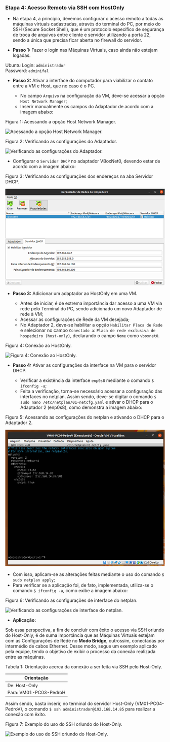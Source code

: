 <h3>Etapa 4: Acesso Remoto via SSH com HostOnly</h3>

- Na etapa 4, a princípio, devemos configurar o acesso remoto a todas as máquinas virtuais cadastradas, através do terminal do PC, por meio do SSH (Secure Socket Shell), que é um protocolo específico de segurança de troca de arquivos entre cliente e servidor utilizando a porta 22, sendo a única que precisa ficar aberta no firewall do servidor.

- **Passo 1:** Fazer o login nas Máquinas Virtuais, caso ainda não estejam logadas. 

Ubuntu Login: ```administrador``` <br>
Password: ```adminifal```

- **Passo 2:** Ativar a interface do computador para viabilizar o contato entre a VM e Host, que no caso é o PC.

  - No campo ```Arquivo``` na configuração da VM, deve-se acessar a opção ```Host Network Manager```;
  - Inserir manualmente os campos do Adaptador de acordo com a imagem abaixo:

<p>Figura 1: Acessando a opção Host Network Manager.</p>
<img src="../figuresProject/FourthStage/HostNetworkManager.png" alt="Acessando a opção Host Network Manager." title="Figura 1: Acessando a opção Host Network Manager.">

<p>Figura 2: Verificando as configurações do Adaptador.</p>
<img src="../figuresProject/FourthStage/ConfiguraçoesAdaptador.png" alt="Verificando as configurações do Adaptador." title="Figura 2: Verificando as configurações do Adaptador.">
  
  - Configurar o ```Servidor DHCP``` no adaptador VBoxNet0, devendo estar de acordo com a imagem abaixo:

<p>Figura 3: Verificando as configurações dos endereços na aba Servidor DHCP.</p>
<img src="../figuresProject/FourthStage/ConfiguracoesDHCP.png" alt="Verificando as configurações dos endereços na aba Servidor DHCP." title="Figura 3: Verificando as configurações dos endereços na aba Servidor DHCP.">

- **Passo 3:** Adicionar um adaptador ao HostOnly em uma VM.
  
  - Antes de iniciar, é de extrema importância dar acesso a uma VM via rede pelo Terminal do PC, sendo adicionado um novo Adaptador de rede à VM;
  - Acessar as configurações de Rede da VM desejada;
  - No Adaptador 2, deve-se habilitar a opção ```Habilitar Placa de Rede``` e selecionar no campo ```Conectado a```: ```Placa de rede exclusiva de hospedeiro (host-only)```, declarando o campo ```Nome``` como ```vboxnet0```.

<p>Figura 4: Conexão ao HostOnly.</p>
<img src="../figuresProject/FourthStage/ConfiguraçoesPedro.png" alt="Figura 4: Conexão ao HostOnly." title="Figura 4: Conexão ao HostOnly.">

- **Passo 4:** Ativar as configurações da interface na VM para o servidor DHCP.

  - Verificar a existência da interface ```enp0s8``` mediante o comando ```$ ifconfig -a```;
  - Feita a verificação, torna-se necessário acessar a configuração das interfaces no netplan. Assim sendo, deve-se digitar o comando ```$ sudo nano /etc/netplan/01-netcfg.yaml``` e ativar o DHCP para o Adaptador 2 (enp0s8), como demonstra a imagem abaixo:

<p>Figura 5: Acessando as configurações do netplan e ativando o DHCP para o Adaptador 2.</p>
<img src="../figuresProject/FourthStage/VM01-PC04-PedroV.png" alt="Acessando as configurações do netplan e ativando o DHCP para o Adaptador 2." title="Figura 5: Acessando as configurações do netplan e ativando o DHCP para o Adaptador 2.">

  - Com isso, aplicam-se as alterações feitas mediante o uso do comando ```$ sudo netplan apply```;
  - Para verificar se a aplicação foi, de fato, implementada, utiliza-se o comando ```$ ifconfig -a```, como exibe a imagem abaixo:

<p>Figura 6: Verificando as configurações de interface do netplan.</p>
<img src="" alt="Verificando as configurações de interface do netplan." title="Figura 6: Verificando as configurações de interface do netplan.">

- **Aplicação:**
 
Sob essa perspectiva, a fim de concluir com êxito o acesso via SSH oriundo do Host-Only, é de suma importância que as Máquinas Virtuais estejam com as Configurações de Rede no **Modo Bridge**, outrossim, conectadas por intermédio de cabos Ethernet. Desse modo, segue um exemplo aplicado pela equipe, tendo o objetivo de exibir o processo da conexão realizada entre as máquinas.

 <p>Tabela 1: Orientação acerca da conexão a ser feita via SSH pelo Host-Only.</p>
 
|Orientação|
|----------|
|De: Host-Only|
|Para: VM01-PC03-PedroH|

Assim sendo, basta inserir, no terminal do servidor Host-Only (VM01-PC04-PedroV), o comando ```$ ssh administrador@192.168.14.85``` para realizar a conexão com êxito.

<p>Figura 7: Exemplo do uso do SSH oriundo do Host-Only.</p>
<img src="" alt="Exemplo do uso do SSH oriundo do Host-Only." title="Figura 7: Exemplo do uso do SSH oriundo do Host-Only.">

